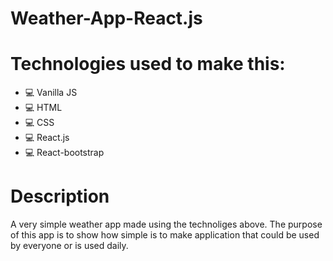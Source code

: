 # Weather-App-React.js
# Technologies used to make this:
* :computer: Vanilla JS 
* :computer: HTML
* :computer: CSS
* :computer: React.js
* :computer: React-bootstrap
# Description
A very simple weather app made using the technoliges above. The purpose of this app is to show how simple is to make application that could be used by everyone or is used daily.

